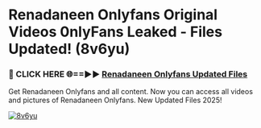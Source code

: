 # Renadaneen Onlyfans Original Videos 0nlyFans Leaked - Files Updated! (8v6yu)

<h3>🔴 CLICK HERE 🌐==►► <a href="https://tinyurl.com/ehrbuxhb" rel="nofollow">Renadaneen Onlyfans Updated Files</a></h3>

Get Renadaneen Onlyfans and all content. Now you can access all videos and pictures of Renadaneen Onlyfans. New Updated Files 2025!

[![8v6yu](https://i.imgur.com/lVYEuWS.gif)](https://tinyurl.com/ehrbuxhb)
